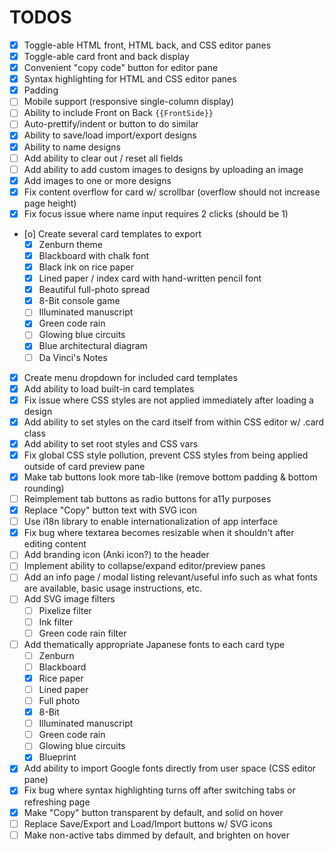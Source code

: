 # TODOS

- [x] Toggle-able HTML front, HTML back, and CSS editor panes
- [x] Toggle-able card front and back display
- [x] Convenient "copy code" button for editor pane
- [x] Syntax highlighting for HTML and CSS editor panes
- [x] Padding
- [ ] Mobile support (responsive single-column display)
- [ ] Ability to include Front on Back `{{FrontSide}}`
- [ ] Auto-prettify/indent or button to do similar
- [x] Ability to save/load import/export designs
- [x] Ability to name designs
- [ ] Add ability to clear out / reset all fields
- [ ] Add ability to add custom images to designs by uploading an image
- [x] Add images to one or more designs
- [x] Fix content overflow for card w/ scrollbar (overflow should not increase page height)
- [x] Fix focus issue where name input requires 2 clicks (should be 1)
- [o] Create several card templates to export
  - [x] Zenburn theme
  - [x] Blackboard with chalk font
  - [x] Black ink on rice paper
  - [x] Lined paper / index card with hand-written pencil font
  - [x] Beautiful full-photo spread
  - [x] 8-Bit console game
  - [ ] Illuminated manuscript
  - [x] Green code rain
  - [ ] Glowing blue circuits
  - [x] Blue architectural diagram
  - [ ] Da Vinci's Notes
- [x] Create menu dropdown for included card templates
- [x] Add ability to load built-in card templates
- [x] Fix issue where CSS styles are not applied immediately after loading a design
- [x] Add ability to set styles on the card itself from within CSS editor w/ .card class
- [x] Add ability to set root styles and CSS vars
- [x] Fix global CSS style pollution, prevent CSS styles from being applied outside of card preview pane
- [x] Make tab buttons look more tab-like (remove bottom padding & bottom rounding)
- [ ] Reimplement tab buttons as radio buttons for a11y purposes
- [x] Replace "Copy" button text with SVG icon
- [ ] Use i18n library to enable internationalization of app interface
- [x] Fix bug where textarea becomes resizable when it shouldn't after editing content
- [ ] Add branding icon (Anki icon?) to the header
- [ ] Implement ability to collapse/expand editor/preview panes
- [ ] Add an info page / modal listing relevant/useful info such as what fonts are available, basic usage instructions, etc.
- [ ] Add SVG image filters
  - [ ] Pixelize filter
  - [ ] Ink filter
  - [ ] Green code rain filter
- [ ] Add thematically appropriate Japanese fonts to each card type
  - [ ] Zenburn
  - [ ] Blackboard
  - [x] Rice paper
  - [ ] Lined paper
  - [ ] Full photo
  - [x] 8-Bit
  - [ ] Illuminated manuscript
  - [ ] Green code rain
  - [ ] Glowing blue circuits
  - [x] Blueprint
- [x] Add ability to import Google fonts directly from user space (CSS editor pane)
- [x] Fix bug where syntax highlighting turns off after switching tabs or refreshing page
- [x] Make "Copy" button transparent by default, and solid on hover
- [ ] Replace Save/Export and Load/Import buttons w/ SVG icons
- [ ] Make non-active tabs dimmed by default, and brighten on hover